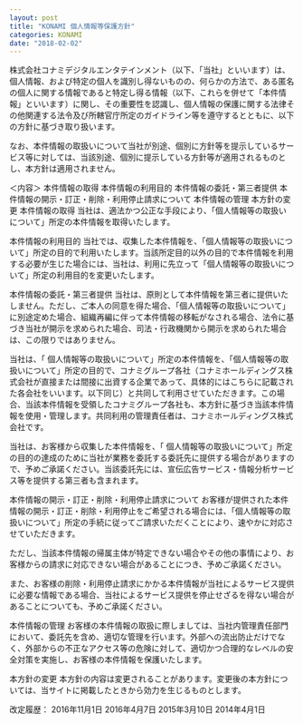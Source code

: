 ```yaml
---
layout: post
title: "KONAMI 個人情報等保護方針"
categories: KONAMI
date: "2018-02-02"
---
```


株式会社コナミデジタルエンタテインメント（以下、「当社」といいます）は、個人情報、および特定の個人を識別し得ないものの、何らかの方法で、ある匿名の個人に関する情報であると特定し得る情報（以下、これらを併せて「本件情報」といいます）に関し、その重要性を認識し、個人情報の保護に関する法律その他関連する法令及び所轄官庁所定のガイドライン等を遵守するとともに、以下の方針に基づき取り扱います。

なお、本件情報の取扱いについて当社が別途、個別に方針等を提示しているサービス等に対しては、当該別途、個別に提示している方針等が適用されるものとし、本方針は適用されません。

＜内容＞
本件情報の取得
本件情報の利用目的
本件情報の委託・第三者提供
本件情報の開示・訂正・削除・利用停止請求について
本件情報の管理
本方針の変更
本件情報の取得
当社は、適法かつ公正な手段により、「個人情報等の取扱いについて」所定の本件情報を取得いたします。

本件情報の利用目的
当社では、収集した本件情報を、「個人情報等の取扱いについて」所定の目的で利用いたします。当該所定目的以外の目的で本件情報を利用する必要が生じた場合には、当社は、利用に先立って「個人情報等の取扱いについて」所定の利用目的を変更いたします。

本件情報の委託・第三者提供
当社は、原則として本件情報を第三者に提供いたしません。ただし、ご本人の同意を得た場合、「個人情報等の取扱いについて」に別途定めた場合、組織再編に伴って本件情報の移転がなされる場合、法令に基づき当社が開示を求められた場合、司法・行政機関から開示を求められた場合は、この限りではありません。

当社は、「 個人情報等の取扱いについて」所定の本件情報を、「個人情報等の取扱いについて」所定の目的で、コナミグループ各社（コナミホールディングス株式会社が直接または間接に出資する企業であって、具体的にはこちらに記載された各会社をいいます。以下同じ）と共同して利用させていただきます。この場合、当該本件情報を受領したコナミグループ各社も、本方針に基づき当該本件情報を使用・管理します。共同利用の管理責任者は、コナミホールディングス株式会社です。

当社は、お客様から収集した本件情報を、「 個人情報等の取扱いについて」所定の目的の達成のために当社が業務を委託する委託先に提供する場合がありますので、予めご承諾ください。当該委託先には、宣伝広告サービス・情報分析サービス等を提供する第三者も含まれます。

本件情報の開示・訂正・削除・利用停止請求について
お客様が提供された本件情報の開示・訂正・削除・利用停止をご希望される場合には、「個人情報等の取扱いについて」所定の手続に従ってご請求いただくことにより、速やかに対応させていただきます。

ただし、当該本件情報の帰属主体が特定できない場合やその他の事情により、お客様からの請求に対応できない場合があることにつき、予めご承諾ください。

また、お客様の削除・利用停止請求にかかる本件情報が当社によるサービス提供に必要な情報である場合、当社によるサービス提供を停止せざるを得ない場合があることについても、予めご承諾ください。

本件情報の管理
お客様の本件情報の取扱に際しましては、当社内管理責任部門において、委託先を含め、適切な管理を行います。外部への流出防止だけでなく、外部からの不正なアクセス等の危険に対して、適切かつ合理的なレベルの安全対策を実施し、お客様の本件情報を保護いたします。

本方針の変更
本方針の内容は変更されることがあります。変更後の本方針については、当サイトに掲載したときから効力を生じるものとします。


改定履歴：
2016年11月1日
2016年4月7日
2015年3月10日
2014年4月1日

